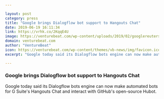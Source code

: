 ```yaml
---

layout: post
category: press
title: "Google brings Dialogflow bot support to Hangouts Chat"
date: 2019-06-19 16:11:34
link: https://vrhk.co/2KqqE4U
image: https://venturebeat.com/wp-content/uploads/2019/02/googlereuters.jpeg?w=1200&strip=all
domain: venturebeat.com
author: "VentureBeat"
icon: https://venturebeat.com/wp-content/themes/vb-news/img/favicon.ico
excerpt: "Google today said its Dialogflow bots engine can now make automated bots for G Suite's Hangouts Chat and interact with GitHub's open-source Hubot."

---
```


### Google brings Dialogflow bot support to Hangouts Chat

Google today said its Dialogflow bots engine can now make automated bots for G Suite's Hangouts Chat and interact with GitHub's open-source Hubot.